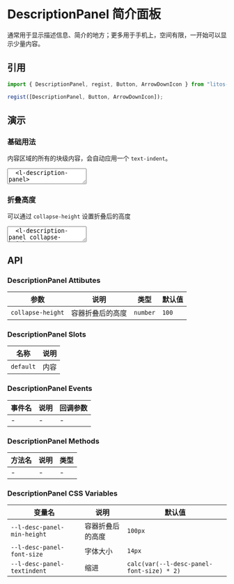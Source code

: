 # DescriptionPanel 简介面板

通常用于显示描述信息、简介的地方；更多用于手机上，空间有限，一开始可以显示少量内容。

## 引用

```js
import { DescriptionPanel, regist, Button, ArrowDownIcon } from "litos-ui";

regist([DescriptionPanel, Button, ArrowDownIcon]);
```

## 演示

### 基础用法

内容区域的所有的块级内容，会自动应用一个 `text-indent`。

<ClientOnly>
<l-code-preview>
<textarea lang="html">
  <l-description-panel>
    <p>日前，奇瑞宣布与捷豹路虎达成战略合作意向，捷豹路虎全新产品线将采用奇瑞纯电平台生产，而在另一边，东风日产云峰工厂则选择为岚图生产全新纯电SUV产品。这两个外资品牌，一个是寻求自主品牌代工，一个是为自主品牌代工，两者都将目标对准了成本节约。</p>
    <p>如果把时间轴往前拉，围绕节约成本的课题，作为合资品牌两大中坚力量的一汽-大众和广汽本田交出了一样的答卷——裁员，这也意味着曾经高高在上的合资品牌进入了最艰难的时刻。尤其是5月销量数据出炉，合资品牌市场份额降至28.8%，让公众更为直观清晰地感受到合资品牌在华形势之严峻。</p>
    <p>虽然合资品牌在汽车电动化、智能化的冲击下处境直转急下的趋势有目共睹，但近年来兵败如山倒的局面仍然让不少业内人士感到惊讶。在这个几乎可以形容为“跳水”的过程中，合资品牌到底做错了什么？未来还有机会东山再起吗？ </p>

  </l-description-panel>
</textarea>
</l-code-preview>
</ClientOnly>

### 折叠高度

可以通过 `collapse-height` 设置折叠后的高度

<ClientOnly>
<l-code-preview>
<textarea lang="html">
  <l-description-panel collapse-height="150">
    <p>日前，奇瑞宣布与捷豹路虎达成战略合作意向，捷豹路虎全新产品线将采用奇瑞纯电平台生产，而在另一边，东风日产云峰工厂则选择为岚图生产全新纯电SUV产品。这两个外资品牌，一个是寻求自主品牌代工，一个是为自主品牌代工，两者都将目标对准了成本节约。</p>
    <p>如果把时间轴往前拉，围绕节约成本的课题，作为合资品牌两大中坚力量的一汽-大众和广汽本田交出了一样的答卷——裁员，这也意味着曾经高高在上的合资品牌进入了最艰难的时刻。尤其是5月销量数据出炉，合资品牌市场份额降至28.8%，让公众更为直观清晰地感受到合资品牌在华形势之严峻。</p>
    <p>虽然合资品牌在汽车电动化、智能化的冲击下处境直转急下的趋势有目共睹，但近年来兵败如山倒的局面仍然让不少业内人士感到惊讶。在这个几乎可以形容为“跳水”的过程中，合资品牌到底做错了什么？未来还有机会东山再起吗？ </p>
  </l-description-panel>
</textarea>
</l-code-preview>
</ClientOnly>

## API

### DescriptionPanel Attibutes

<!-- prettier-ignore -->
| 参数 | 说明 | 类型 | 默认值 |
| --- | --- | --- | --- |
| `collapse-height` | 容器折叠后的高度 | `number` | `100` |

### DescriptionPanel Slots

<!-- prettier-ignore -->
| 名称 | 说明 |
| --- | --- |
| `default` | 内容 |

### DescriptionPanel Events

<!-- prettier-ignore -->
| 事件名 | 说明 | 回调参数 |
| --- | --- | --- |
| - | - | - |

### DescriptionPanel Methods

<!-- prettier-ignore -->
| 方法名 | 说明 | 类型 |
| --- | --- | --- |
| - | - | - |

### DescriptionPanel CSS Variables

<!-- prettier-ignore -->
| 变量名 | 说明 | 默认值 |
| --- | --- | --- |
| `--l-desc-panel-min-height` | 容器折叠后的高度 | `100px` |
| `--l-desc-panel-font-size` | 字体大小 | `14px` |
| `--l-desc-panel-textindent` | 缩进 | `calc(var(--l-desc-panel-font-size) * 2)` |
